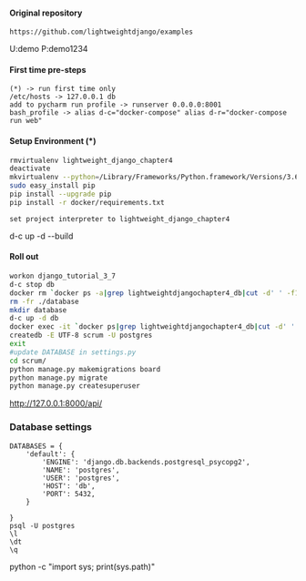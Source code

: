 #### Original repository
    https://github.com/lightweightdjango/examples

U:demo
P:demo1234

#### First time pre-steps
```text
(*) -> run first time only
/etc/hosts -> 127.0.0.1	db
add to pycharm run profile -> runserver 0.0.0.0:8001
bash_profile -> alias d-c="docker-compose" alias d-r="docker-compose run web"
```

#### Setup Environment (*)
```bash
rmvirtualenv lightweight_django_chapter4
deactivate
mkvirtualenv --python=/Library/Frameworks/Python.framework/Versions/3.6/bin/python3 lightweight_django_chapter4
sudo easy_install pip
pip install --upgrade pip
pip install -r docker/requirements.txt
```

```text
set project interpreter to lightweight_django_chapter4
```
d-c up -d --build

#### Roll out
```bash
workon django_tutorial_3_7
d-c stop db
docker rm `docker ps -a|grep lightweightdjangochapter4_db|cut -d' ' -f1` 
rm -fr ./database
mkdir database
d-c up -d db
docker exec -it `docker ps|grep lightweightdjangochapter4_db|cut -d' ' -f1` bash
createdb -E UTF-8 scrum -U postgres
exit
#update DATABASE in settings.py
cd scrum/
python manage.py makemigrations board
python manage.py migrate
python manage.py createsuperuser
```

http://127.0.0.1:8000/api/
### Database settings
```text
DATABASES = {
    'default': {
        'ENGINE': 'django.db.backends.postgresql_psycopg2',
        'NAME': 'postgres',
        'USER': 'postgres',
        'HOST': 'db',
        'PORT': 5432,
    }
    
}
psql -U postgres
\l
\dt
\q
```
python -c "import sys; print(sys.path)"
